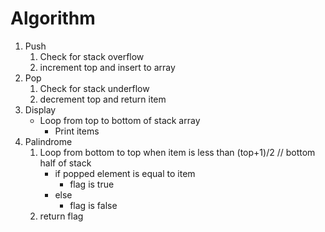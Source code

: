 # Algorithm

1. Push
    1. Check for stack overflow
    2. increment top and insert to array
2. Pop
    1. Check for stack underflow
    2. decrement top and return item
3. Display
    - Loop from top to bottom of stack array
        - Print items
4. Palindrome
    1. Loop from bottom to top when item is less than (top+1)/2 // bottom half of stack
        - if popped element is equal to item
            - flag is true
        - else 
            - flag is false
    2. return flag

